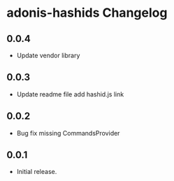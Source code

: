 # adonis-hashids Changelog

## 0.0.4
 - Update vendor library

## 0.0.3
 - Update readme file add hashid.js link

## 0.0.2
 - Bug fix missing CommandsProvider

## 0.0.1
 - Initial release.
